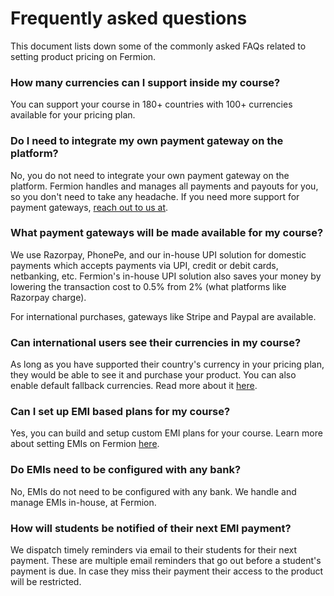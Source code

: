 # Frequently asked questions

This document lists down some of the commonly asked FAQs related to setting product pricing on Fermion.

### How many currencies can I support inside my course?

You can support your course in 180+ countries with 100+ currencies available for your pricing plan.

### Do I need to integrate my own payment gateway on the platform?

No, you do not need to integrate your own payment gateway on the platform. Fermion handles and manages all payments and payouts for you, so you don't need to take any headache. If you need more support for payment gateways, [reach out to us at](vishnupriya@fermion.app).

### What payment gateways will be made available for my course?

We use Razorpay, PhonePe, and our in-house UPI solution for domestic payments which accepts payments via UPI, credit or debit cards, netbanking, etc. Fermion's in-house UPI solution also saves your money by lowering the transaction cost to 0.5% from 2% (what platforms like Razorpay charge).

For international purchases, gateways like Stripe and Paypal are available.

### Can international users see their currencies in my course?

As long as you have supported their country's currency in your pricing plan, they would be able to see it and purchase your product. You can also enable default fallback currencies. Read more about it [here](http://docs.fermion.app/docs/setup-pricing/fixed-pricing-plan#step-6-support-more-currencies-in-your-pricing-plan).

### Can I set up EMI based plans for my course?

Yes, you can build and setup custom EMI plans for your course. Learn more about setting EMIs on Fermion [here](http://docs.fermion.app/docs/setup-pricing/setup-emi).

### Do EMIs need to be configured with any bank?

No, EMIs do not need to be configured with any bank. We handle and manage EMIs in-house, at Fermion.

### How will students be notified of their next EMI payment?

We dispatch timely reminders via email to their students for their next payment. These are multiple email reminders that go out before a student's payment is due. In case they miss their payment their access to the product will be restricted.
